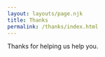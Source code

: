```yaml
---
layout: layouts/page.njk
title: Thanks
permalink: /thanks/index.html
---
```


Thanks for helping us help you.